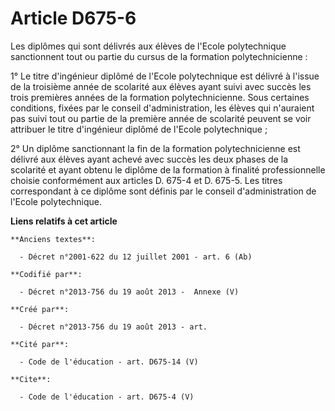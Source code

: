 # Article D675-6

Les diplômes qui sont délivrés aux élèves de l'Ecole polytechnique sanctionnent tout ou partie du cursus de la formation
polytechnicienne : 

1° Le titre d'ingénieur diplômé de l'Ecole polytechnique est délivré à l'issue de la troisième année de scolarité aux élèves
ayant suivi avec succès les trois premières années de la formation polytechnicienne. Sous certaines conditions, fixées par le
conseil d'administration, les élèves qui n'auraient pas suivi tout ou partie de la première année de scolarité peuvent se
voir attribuer le titre d'ingénieur diplômé de l'Ecole polytechnique ; 

2° Un diplôme sanctionnant la fin de la formation polytechnicienne est délivré aux élèves ayant achevé avec succès les deux
phases de la scolarité et ayant obtenu le diplôme de la formation à finalité professionnelle choisie conformément aux
articles D. 675-4 et D. 675-5. Les titres correspondant à ce diplôme sont définis par le conseil d'administration de l'Ecole
polytechnique.

**Liens relatifs à cet article**

	**Anciens textes**:

	  - Décret n°2001-622 du 12 juillet 2001 - art. 6 (Ab)

	**Codifié par**:

	  - Décret n°2013-756 du 19 août 2013 -  Annexe (V)

	**Créé par**:

	  - Décret n°2013-756 du 19 août 2013 - art.

	**Cité par**:

	  - Code de l'éducation - art. D675-14 (V)

	**Cite**:

	  - Code de l'éducation - art. D675-4 (V)
